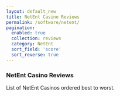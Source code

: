 ```yaml
---
layout: default_new
title: NetEnt Casino Reviews
permalink: /software/netent/
pagination: 
  enabled: true
  collection: reviews
  category: NetEnt
  sort_field: 'score'
  sort_reverse: true
---
```


### NetEnt Casino Reviews

List of NetEnt Casinos ordered best to worst.
